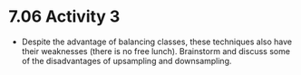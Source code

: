 # 7.06 Activity 3

- Despite the advantage of balancing classes, these techniques also have their weaknesses (there is no free lunch). Brainstorm and discuss some of the disadvantages of upsampling and downsampling.
